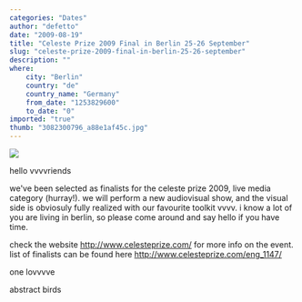 ```yaml
---
categories: "Dates"
author: "defetto"
date: "2009-08-19"
title: "Celeste Prize 2009 Final in Berlin 25-26 September"
slug: "celeste-prize-2009-final-in-berlin-25-26-september"
description: ""
where: 
    city: "Berlin"
    country: "de"
    country_name: "Germany"
    from_date: "1253829600"
    to_date: "0"
imported: "true"
thumb: "3082300796_a88e1af45c.jpg"
---
```



![](3082300796_a88e1af45c.jpg)

hello vvvvriends

we've been selected as finalists for the celeste prize 2009, live media category (hurray!). we will perform a new audiovisual show, and the visual side is obviosuly fully realized with our favourite toolkit vvvv. i know a lot of you are living in berlin, so please come around and say hello if you have time.

check the website http://www.celesteprize.com/ for more info on the event.
list of finalists can be found here http://www.celesteprize.com/eng_1147/

one lovvvve

abstract birds